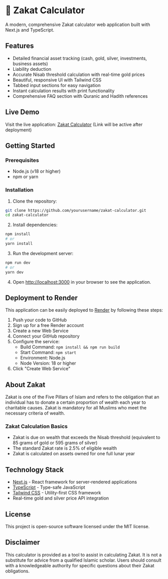 # 🌙 Zakat Calculator

A modern, comprehensive Zakat calculator web application built with Next.js and TypeScript.

## Features

- Detailed financial asset tracking (cash, gold, silver, investments, business assets)
- Liability deduction
- Accurate Nisab threshold calculation with real-time gold prices
- Beautiful, responsive UI with Tailwind CSS
- Tabbed input sections for easy navigation
- Instant calculation results with print functionality
- Comprehensive FAQ section with Quranic and Hadith references

## Live Demo

Visit the live application: [Zakat Calculator](https://zakat-calculator.onrender.com) (Link will be active after deployment)

## Getting Started

### Prerequisites

- Node.js (v18 or higher)
- npm or yarn

### Installation

1. Clone the repository:
```bash
git clone https://github.com/yourusername/zakat-calculator.git
cd zakat-calculator
```

2. Install dependencies:
```bash
npm install
# or
yarn install
```

3. Run the development server:
```bash
npm run dev
# or
yarn dev
```

4. Open [http://localhost:3000](http://localhost:3000) in your browser to see the application.

## Deployment to Render

This application can be easily deployed to [Render](https://render.com) by following these steps:

1. Push your code to GitHub
2. Sign up for a free Render account
3. Create a new Web Service
4. Connect your GitHub repository
5. Configure the service:
   - Build Command: `npm install && npm run build`
   - Start Command: `npm start`
   - Environment: Node.js
   - Node Version: 18 or higher
6. Click "Create Web Service"

## About Zakat

Zakat is one of the Five Pillars of Islam and refers to the obligation that an individual has to donate a certain proportion of wealth each year to charitable causes. Zakat is mandatory for all Muslims who meet the necessary criteria of wealth.

### Zakat Calculation Basics

- Zakat is due on wealth that exceeds the Nisab threshold (equivalent to 85 grams of gold or 595 grams of silver)
- The standard Zakat rate is 2.5% of eligible wealth
- Zakat is calculated on assets owned for one full lunar year

## Technology Stack

- [Next.js](https://nextjs.org/) - React framework for server-rendered applications
- [TypeScript](https://www.typescriptlang.org/) - Type-safe JavaScript
- [Tailwind CSS](https://tailwindcss.com/) - Utility-first CSS framework
- Real-time gold and silver price API integration

## License

This project is open-source software licensed under the MIT license.

## Disclaimer

This calculator is provided as a tool to assist in calculating Zakat. It is not a substitute for advice from a qualified Islamic scholar. Users should consult with a knowledgeable authority for specific questions about their Zakat obligations.
